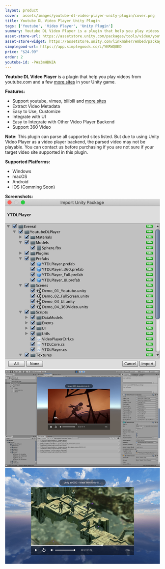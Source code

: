 ```yaml
---
layout: product
cover:  assets/images/youtube-dl-video-player-unity-plugin/cover.png
title: Youtube DL Video Player Unity Plugin
tags: ['Youtube', 'Video Player', 'Unity Plugin']
summary: Youtube DL Video Player is a plugin that help you play videos from youtube.com and a few more sites in your Unity game.
asset-store-url: https://assetstore.unity.com/packages/tools/video/youtube-dl-video-player-161547?aid=1100l9ebS
asset-store-widget: https://assetstore.unity.com/linkmaker/embed/package/161547/widget?aid=1100l9ebS
simplegood-url: https://app.simplegoods.co/i/YKRWQGKD
price: "$24.99"
order: 2
youtube-id: -PAs3mHBNZA
---
```


<b>Youtube DL Video Player</b> is a plugin that help you play videos from youtube.com and a few [more sites](https://ytdl-org.github.io/youtube-dl/supportedsites.html) in your Unity game.

<b>Features:</b>
* Support youtube, vimeo, bilibili and [more sites](https://ytdl-org.github.io/youtube-dl/supportedsites.html)
* Extract Video Metadata
* Easy to Use, Customize
* Integrate with UI
* Easy to Integrate with Other Video Player Backend
* Support 360 Video

<b>Note:</b> This plugin can parse all supported sites listed. But due to using Unity Video Player as a video player backend, the parsed video may not be playable. You can contact us before purchasing if you are not sure if your target video site supported in this plugin.

<b>Supported Platforms:</b>
* Windows
* macOS
* Android
* iOS (Comming Soon)

<b>Screenshots:</b>
![Youtube DL Video Player Screenshot 1](/assets/images/youtube-dl-video-player-unity-plugin/screenshot-1.png)
![Youtube DL Video Player Screenshot 2](/assets/images/youtube-dl-video-player-unity-plugin/screenshot-2.png)
![Youtube DL Video Player Screenshot 3](/assets/images/youtube-dl-video-player-unity-plugin/screenshot-3.png)